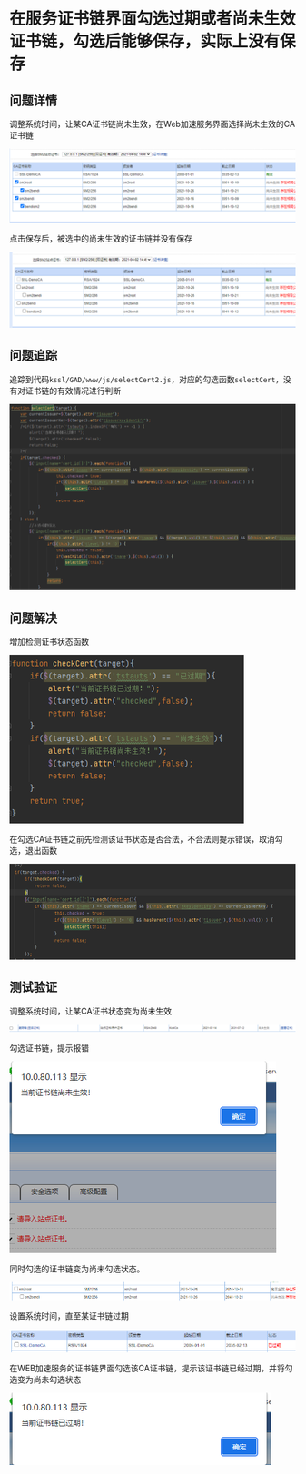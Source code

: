# 在服务证书链界面勾选过期或者尚未生效证书链，勾选后能够保存，实际上没有保存

## 问题详情

调整系统时间，让某CA证书链尚未生效，在Web加速服务界面选择尚未生效的CA证书链

![image-20211202145052597](在服务证书链界面勾选过期证书链，勾选后能够保存，实际上没有保存.assets/image-20211202145052597.png)

点击保存后，被选中的尚未生效的证书链并没有保存

![image-20211202145240036](在服务证书链界面勾选过期证书链，勾选后能够保存，实际上没有保存.assets/image-20211202145240036.png)

## 问题追踪

追踪到代码`kssl/GAD/www/js/selectCert2.js`，对应的勾选函数`selectCert`，没有对证书链的有效情况进行判断

![image-20211202145519718](在服务证书链界面勾选过期证书链，勾选后能够保存，实际上没有保存.assets/image-20211202145519718.png)

## 问题解决

增加检测证书状态函数

![image-20211202145759927](在服务证书链界面勾选过期证书链，勾选后能够保存，实际上没有保存.assets/image-20211202145759927.png)

在勾选CA证书链之前先检测该证书状态是否合法，不合法则提示错误，取消勾选，退出函数

![image-20211202145955946](在服务证书链界面勾选过期证书链，勾选后能够保存，实际上没有保存.assets/image-20211202145955946.png)

## 测试验证

调整系统时间，让某CA证书状态变为尚未生效

![image-20211202134026950](在服务证书链界面勾选过期证书链，勾选后能够保存，实际上没有保存.assets/image-20211202134026950.png)

勾选证书链，提示报错

![image-20211202151605928](在服务证书链界面勾选过期证书链，勾选后能够保存，实际上没有保存.assets/image-20211202151605928.png)

同时勾选的证书链变为尚未勾选状态。

![image-20211202151705662](在服务证书链界面勾选过期证书链，勾选后能够保存，实际上没有保存.assets/image-20211202151705662.png)

设置系统时间，直至某证书链过期

![image-20211202152452590](在服务证书链界面勾选过期证书链，勾选后能够保存，实际上没有保存.assets/image-20211202152452590.png)

在WEB加速服务的证书链界面勾选该CA证书链，提示该证书链已经过期，并将勾选变为尚未勾选状态

![image-20211202152423846](在服务证书链界面勾选过期证书链，勾选后能够保存，实际上没有保存.assets/image-20211202152423846.png)

